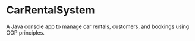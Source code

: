 # CarRentalSystem
 A Java console app to manage car rentals, customers, and bookings using OOP principles.
